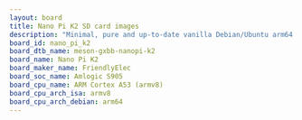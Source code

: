 ```yaml
---
layout: board
title: Nano Pi K2 SD card images
description: "Minimal, pure and up-to-date vanilla Debian/Ubuntu arm64 SD card images for Nano Pi K2 by FriendlyElec, SoC: Amlogic S905, CPU ISA: armv8"
board_id: nano_pi_k2
board_dtb_name: meson-gxbb-nanopi-k2
board_name: Nano Pi K2
board_maker_name: FriendlyElec
board_soc_name: Amlogic S905
board_cpu_name: ARM Cortex A53 (armv8)
board_cpu_arch_isa: armv8
board_cpu_arch_debian: arm64
---
```


